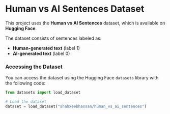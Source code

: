 # Human vs AI Sentences Dataset

This project uses the **Human vs AI Sentences** dataset, which is available on **Hugging Face**.

The dataset consists of sentences labeled as:
- **Human-generated text** (label 1)
- **AI-generated text** (label 0)

### Accessing the Dataset

You can access the dataset using the Hugging Face `datasets` library with the following code:

```python
from datasets import load_dataset

# Load the dataset
dataset = load_dataset("shahxeebhassan/human_vs_ai_sentences")


